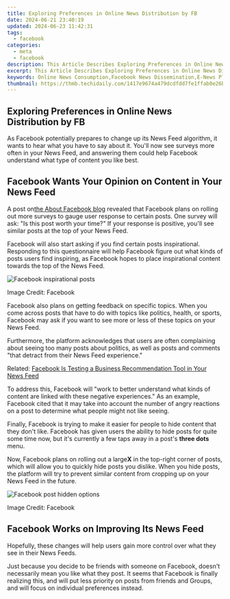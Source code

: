 ```yaml
---
title: Exploring Preferences in Online News Distribution by FB
date: 2024-06-21 23:40:19
updated: 2024-06-23 11:42:31
tags:
  - facebook
categories:
  - meta
  - facebook
description: This Article Describes Exploring Preferences in Online News Distribution by FB
excerpt: This Article Describes Exploring Preferences in Online News Distribution by FB
keywords: Online News Consumption,Facebook News Dissemination,E-News Platform Preference Study,Social Media News Distribution,Digital News Delivery Preferences,News Distribution on Social Networks,Consumer News Media Preference Analysis
thumbnail: https://thmb.techidaily.com/1417e9674a479dcdfdd7fe1ffab0e26b723730f6b6eee67595d026f30ea77ba0.jpg
---
```


## Exploring Preferences in Online News Distribution by FB

 As Facebook potentially prepares to change up its News Feed algorithm, it wants to hear what you have to say about it. You'll now see surveys more often in your News Feed, and answering them could help Facebook understand what type of content you like best.

## Facebook Wants Your Opinion on Content in Your News Feed

 A post on[the About Facebook blog](https://about.fb.com/news/2021/04/incorporating-more-feedback-into-news-feed-ranking/) revealed that Facebook plans on rolling out more surveys to gauge user response to certain posts. One survey will ask: "Is this post worth your time?" If your response is positive, you'll see similar posts at the top of your News Feed.

 Facebook will also start asking if you find certain posts inspirational. Responding to this questionnaire will help Facebook figure out what kinds of posts users find inspiring, as Facebook hopes to place inspirational content towards the top of the News Feed.

![Facebook inspirational posts](https://static1.makeuseofimages.com/wordpress/wp-content/uploads/2021/04/inspirational-posts-facebook.jpg)

Image Credit: Facebook

 Facebook also plans on getting feedback on specific topics. When you come across posts that have to do with topics like politics, health, or sports, Facebook may ask if you want to see more or less of these topics on your News Feed.

 Furthermore, the platform acknowledges that users are often complaining about seeing too many posts about politics, as well as posts and comments "that detract from their News Feed experience."

 Related: [Facebook Is Testing a Business Recommendation Tool in Your News Feed](https://www.makeuseof.com/facebook-testing-business-recommendation-tool-news-feed/)

 To address this, Facebook will "work to better understand what kinds of content are linked with these negative experiences." As an example, Facebook cited that it may take into account the number of angry reactions on a post to determine what people might not like seeing.

 Finally, Facebook is trying to make it easier for people to hide content that they don't like. Facebook has given users the ability to hide posts for quite some time now, but it's currently a few taps away in a post's **three dots** menu.

 Now, Facebook plans on rolling out a large**X** in the top-right corner of posts, which will allow you to quickly hide posts you dislike. When you hide posts, the platform will try to prevent similar content from cropping up on your News Feed in the future.

![Facebook post hidden options](https://static1.makeuseofimages.com/wordpress/wp-content/uploads/2021/04/facebook-post-hidden-options.jpg)

Image Credit: Facebook

## Facebook Works on Improving Its News Feed

 Hopefully, these changes will help users gain more control over what they see in their News Feeds.

 Just because you decide to be friends with someone on Facebook, doesn't necessarily mean you like what they post. It seems that Facebook is finally realizing this, and will put less priority on posts from friends and Groups, and will focus on individual preferences instead.


<ins class="adsbygoogle"
     style="display:block"
     data-ad-format="autorelaxed"
     data-ad-client="ca-pub-7571918770474297"
     data-ad-slot="1223367746"></ins>



<ins class="adsbygoogle"
     style="display:block"
     data-ad-client="ca-pub-7571918770474297"
     data-ad-slot="8358498916"
     data-ad-format="auto"
     data-full-width-responsive="true"></ins>

